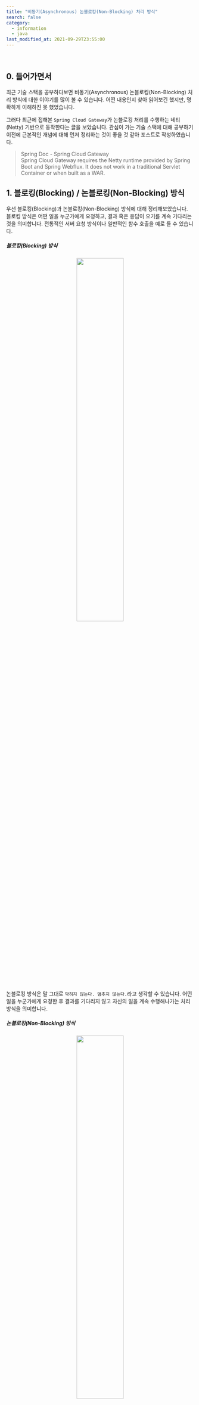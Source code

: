 ```yaml
---
title: "비동기(Asynchronous) 논블로킹(Non-Blocking) 처리 방식"
search: false
category:
  - information
  - java
last_modified_at: 2021-09-29T23:55:00
---
```


<br>

## 0. 들어가면서
최근 기술 스택을 공부하다보면 비동기(Asynchronous) 논블로킹(Non-Blocking) 처리 방식에 대한 이야기를 많이 볼 수 있습니다. 
어떤 내용인지 찾아 읽어보긴 했지만, 명확하게 이해하진 못 했었습니다.

그러다 최근에 접해본 `Spring Cloud Gateway`가 논블로킹 처리를 수행하는 네티(Netty) 기반으로 동작한다는 글을 보았습니다. 
관심이 가는 기술 스택에 대해 공부하기 이전에 근본적인 개념에 대해 먼저 정리하는 것이 좋을 것 같아 포스트로 작성하였습니다. 

> Spring Doc - Spring Cloud Gateway<br>
> Spring Cloud Gateway requires the Netty runtime provided by Spring Boot and Spring Webflux. 
> It does not work in a traditional Servlet Container or when built as a WAR. 

## 1. 블로킹(Blocking) / 논블로킹(Non-Blocking) 방식
우선 블로킹(Blocking)과 논블로킹(Non-Blocking) 방식에 대해 정리해보았습니다. 
블로킹 방식은 어떤 일을 누군가에게 요청하고, 결과 혹은 응답이 오기를 계속 기다리는 것을 의미합니다. 
전통적인 서버 요청 방식이나 일반적인 함수 호출을 예로 들 수 있습니다.

##### 블로킹(Blocking) 방식

<p align="center"><img src="/images/asynchronous-and-non-blocking-process-1.gif" width="50%"></p>

논블로킹 방식은 말 그대로 `막히지 않는다. 멈추지 않는다.`라고 생각할 수 있습니다.
어떤 일을 누군가에게 요청한 후 결과를 기다리지 않고 자신의 일을 계속 수행해나가는 처리 방식을 의미합니다. 

##### 논블로킹(Non-Blocking) 방식

<p align="center"><img src="/images/asynchronous-and-non-blocking-process-2.gif" width="50%"></p>

## 2. 동기(Synchronous) / 비동기(Asynchronous) 처리
이번엔 동기(Synchronous)와 비동기(Asynchronous) 처리에 대해 정리해보겠습니다. 
동기 방식과 비동기 방식의 차이는 스레드(thread)로 인해 발생하는 동시 실행 유무로 생각하고 있었는데, 예외인 경우가 존재합니다.
예외 케이스(case) 때문에 어렵게 생각했던 `블로킹 방식` 개념보다 더 헷갈렸습니다. 

예외 케이스에 대한 예를 들어보겠습니다. 
특정 일(work) `A`와 `B`가 있다고 가정합니다. 
동시에 실행하더라도 둘 사이에 어떤 인과 관계 때문에 항상 `A`가 종료된 뒤에야 `B`가 종료될 수 있다면 이는 동기 처리로 볼 수 있습니다. 
예를 들어, `B`라는 사람의 일은 `A`라는 사람이 일을 잘하는지 감시하는 것이라고 합니다. 
그렇다면 `A`, `B` 모두 동시에 일을 하고는 있지만 필연적으로 `A`가 일을 마친 후에야 `B`의 일이 종료됩니다. 

##### 동기(Synchronous) 처리

<p align="center"><img src="/images/asynchronous-and-non-blocking-process-3.gif"></p>

## 3. 상황 별 코드 (feat. Java)
블로킹, 논블로킹 방식과 동기식, 비동기식 처리에 대한 용어를 혼합하여 사용하면서 혼돈을 일으키고 있는 것 같습니다. 
각 상황을 코드 수준으로 정리하면 좋을 것 같아서 구현해보았습니다. 
`동기 논블로킹 처리 방식`에 대한 구현은 추후 업데이트하겠습니다. 

### 3.1. 동기 블록킹 처리 방식
- `WorkerA`는 자신이 해야하는 일과 `WorkerB`가 해야하는 일을 모두 가지고 있습니다. 
- `WorkerA`는 `WorkerB`에게 일을 건내면, `WorkerB`은 전달받은 일을 수행합니다. 
- `WorkerA`는 `WorkerB`가 일을 마친 후에 자신의 일을 수행합니다.

```java
package blog.in.action;

import java.util.function.Consumer;

public class SyncBlockingTest {

    static class WorkerA {

        Consumer<String> workForA = (message) -> {
            for (int index = 0; index < 5; index++) {
                for (int subIndex = 0; subIndex < Integer.MAX_VALUE; subIndex++) {
                }
                System.out.println("A: doing something.");
            }
            System.out.println("A: " + message);
        };

        Consumer<String> workForB = (message) -> {
            for (int index = 0; index < 5; index++) {
                for (int subIndex = 0; subIndex < Integer.MAX_VALUE; subIndex++) {
                }
                System.out.println("B: doing something.");
            }
            System.out.println("B: " + message);
        };

        void doMyWork() {
            workForA.accept("I'm worker A. And I'm done.");
        }

        Consumer<String> giveWorkToB() {
            return workForB;
        }
    }

    static class WorkerB {

        void takeMyWorkAndDoMyWork(Consumer<String> myWork) {
            myWork.accept("I'm worker B. And I'm done.");
        }
    }

    public static void main(String[] args) {
        WorkerA a = new WorkerA();
        WorkerB b = new WorkerB();
        b.takeMyWorkAndDoMyWork(a.giveWorkToB());
        a.doMyWork();
    }
}
```

##### 결과 로그
- 항상 `WorkerB`가 일을 마친 뒤 `WorkerA`가 일을 수행합니다.

```
B: doing something.
B: doing something.
B: doing something.
B: doing something.
B: doing something.
B: I'm worker B. And I'm done.
A: doing something.
A: doing something.
A: doing something.
A: doing something.
A: doing something.
A: I'm worker A. And I'm done.
```

### 3.2. 동기 논블로킹 처리 방식
위에서 언급한 예외 케이스입니다. 
전달한 일은 논블로킹으로 처리되지만, 전달한 일이 끝났는지 확인 후 자신의 업무를 진행하므로 동기 처리가 됩니다.

- `WorkerA`는 `WorkerB`에게 업무를 전달합니다.
- `WorkerB`는 즉각 응답 후 자신의 일을 수행합니다.
    - CompletableFuture.runAsync() 메소드를 통해 새로운 스레드가 `WorkerB`의 일을 수행합니다.
- `WorkerA`는 `WorkerB`의 일이 끝났는지 지속적으로 확인합니다.
- `WorkerB`의 일이 끝나지 않았다면 일정 시간 대기 후 다시 확인합니다.
- `WorkerB`의 일이 끝났다면 자신의 남은 업무를 수행합니다.

```java
package blog.in.action;

import java.util.concurrent.CompletableFuture;
import java.util.function.Consumer;

public class SyncNonBlockingTest {

    static class WorkerA {

        Consumer<String> ownJob = (message) -> {
            for (int index = 0; index < 3; index++) {
                for (int subIndex = 0; subIndex < 300000; subIndex++) {
                }
                System.out.println("A: doing something.");
            }
            System.out.println("A: " + message);
        };

        Consumer<String> workForB = (message) -> {
            for (int index = 0; index < 3; index++) {
                for (int subIndex = 0; subIndex < 300000; subIndex++) {
                }
                System.out.println("B: doing something.");
            }
            System.out.println("B: " + message);
        };

        void doMyWork() {
            ownJob.accept("I'm worker A. And I'm done.");
        }

        public Consumer<String> getWorkForB() {
            return workForB;
        }

        void isWorkForBFinished(CompletableFuture<Void> joinPoint) {
            while (!joinPoint.isDone()) {
                try {
                    Thread.sleep(2);
                } catch (InterruptedException e) {
                    e.printStackTrace();
                }
                System.out.println("A: Worker B is still working. Continue check what B is finished.");
            }
            System.out.println("A: Worker B is done. Im gonna doing my work.");
        }
    }

    static class WorkerB {

        CompletableFuture<Void> doMyWork(Consumer<String> myWork) {
            return CompletableFuture.runAsync(() -> myWork.accept("I'm worker B. And I'm done."));
        }
    }

    public static void main(String[] args) {
        WorkerA a = new WorkerA();
        WorkerB b = new WorkerB();
        Consumer<String> workForB = a.getWorkForB();
        CompletableFuture<Void> joinPoint = b.doMyWork(workForB);
        a.isWorkForBFinished(joinPoint);
        a.doMyWork();
    }
}
```

##### 테스트 결과
- "B: doing something." - 일을 전달받은 `WorkerB`는 즉각 응답 후 자신의 일을 수행합니다.
- "A: Worker B is still working. Continue check what B is finished." - `WorkerA`는 자신의 일을 수행하지 않고 `WorkerB`의 일이 끝났는지 지속적으로 확인합니다.
- "B: I'm worker B. And I'm done." - `WorkerB`의 일이 끝났습니다.
- "A: Worker B is done. Im gonna doing my work." - `WorkerA`는 `WorkerB`의 일이 끝났음을 확인 후 자신의 업무를 수행합니다.
- "A: I'm worker A. And I'm done." - `WorkerA`는 자신의 업무를 마무리 짓습니다.
- 논블로킹 형태로 `WorkerA`와 `WorkerB`는 동시에 일을 수행하지만, 업무 관계상 필연적으로 `WorkerA`는 `WorkerB`의 일이 마치면 자신의 일을 마무리합니다.

```
A: Worker B is still working. Continue check what B is finished.
B: doing something.
A: Worker B is still working. Continue check what B is finished.
B: doing something.
B: doing something.
A: Worker B is still working. Continue check what B is finished.
A: Worker B is still working. Continue check what B is finished.
A: Worker B is still working. Continue check what B is finished.
A: Worker B is still working. Continue check what B is finished.
B: I'm worker B. And I'm done.
A: Worker B is still working. Continue check what B is finished.
A: Worker B is done. Im gonna doing my work.
A: doing something.
A: doing something.
A: doing something.
A: I'm worker A. And I'm done.
```

### 3.3. 비동기 블로킹 처리 방식
- `WorkerA`는 자신의 일을 수행하기 전에 `WorkerB`에게 callBack 메소드를 전달합니다.
- callBack 메소드는 `WorkerB`가 자신의 일을 일부 마치면 `WorkerA`에게 이를 알리는 용도로 사용됩니다.
- `WorkerA`와 `WorkerB` 모두 각자 자신의 일을 수행합니다.
    - CompletableFuture.runAsync() 메소드를 통해 새로운 스레드가 `WorkerB`의 일을 수행합니다.
- `WorkerA`는 업무를 수행 중에 `WorkerB`의 일이 끝나기를 기다리는 구간이 존재합니다. **블로킹 구간입니다.**
- `WorkerB`는 자신의 업무 일부가 종료되면 callBack 메소드를 통해 `workerA`에게 이를 알리고, 자신의 업무를 마저 진행합니다. 
- 블로킹 되어있던 `WorkerA`는 `WorkerB`의 업무 일부가 종료되는 시점부터 자신의 남은 업무를 수행합니다.

```java
package blog.in.action;

import java.util.concurrent.CompletableFuture;
import java.util.function.Consumer;

public class AsyncBlockingTest {

    static class WorkerA {

        boolean isWorkBFinished;

        Consumer<String> ownJob = (message) -> {
            for (int index = 0; index < 5; index++) {
                for (int subIndex = Integer.MIN_VALUE; subIndex < Integer.MAX_VALUE; subIndex++) {
                }
                System.out.println("A: doing something.");
            }
            System.out.println("A: " + message);
        };

        Consumer<Void> callMeLater = (Void) -> {
            isWorkBFinished = true;
            System.out.println("B: Hey, Worker A. I'm done.");
        };

        void waitWorkBFinished() {
            while (!isWorkBFinished) {
                System.out.println("A: Waiting for Worker B.");
                for (int subIndex = 0; subIndex < 1000; subIndex++) {
                }
            }
        }

        void doMyWork() {
            ownJob.accept("I'm worker A. And I'm done my first job.");
            waitWorkBFinished();
            ownJob.accept("I'm worker A. And I'm done my second job.");
        }

        Consumer<Void> getCallMeLater() {
            return callMeLater;
        }
    }

    static class WorkerB {

        Consumer<String> ownJob = (message) -> {
            for (int index = 0; index < 5; index++) {
                for (int subIndex = Integer.MIN_VALUE; subIndex < Integer.MAX_VALUE; subIndex++) {
                }
                System.out.println("B: doing something.");
            }
            System.out.println("B: " + message);
        };

        CompletableFuture<Void> doWorkAndCallToALater(Consumer<Void> callBack) {
            return CompletableFuture.runAsync(() -> {
                ownJob.accept("I'm worker B. And I'm my first job.");
                callBack.accept(null);
                ownJob.accept("I'm worker B. And I'm my second job.");
            });
        }
    }

    public static void main(String[] args) {
        WorkerA a = new WorkerA();
        WorkerB b = new WorkerB();
        CompletableFuture<Void> joinPoint = b.doWorkAndCallToALater(a.getCallMeLater());
        a.doMyWork();
        // WorkerB가 일을 마치지 않았는데 메인(main) 스레드가 종료되는 경우 어플리케이션이 종료되므로 이런 현상을 방지하는 코드 추가
        joinPoint.join();
        System.out.println("All workers done.");
    }
}
```

##### 테스트 결과
- `WorkerA`와 `WorkerB`가 동시에 업무를 진행합니다.
- "A: Waiting for Worker B." - `WorkerA`가 `WorkerB`의 첫 업무 종료를 기다립니다.
- "B: Hey, Worker A. I'm done." - `WorkerB`가 `WorkerA`에게 자신의 첫 업무 종료를 알립니다.
- `WorkerA`와 `WorkerB`가 동시에 업무를 마무리합니다.
- 최종적으로 업무를 종료하는 순서는 실행시마다 달라질 수 있습니다.

```
B: doing something.
A: doing something.
B: doing something.
B: doing something.
B: doing something.
B: doing something.
A: doing something.
A: doing something.
A: doing something.
A: doing something.
A: I'm worker A. And I'm done my first job.
A: Waiting for Worker B.
A: Waiting for Worker B.
A: Waiting for Worker B.
A: Waiting for Worker B.
A: Waiting for Worker B.
B: I'm worker B. And I'm my first job.
A: Waiting for Worker B.
B: Hey, Worker A. I'm done.
A: doing something.
A: doing something.
A: doing something.
A: doing something.
A: doing something.
B: doing something.
B: doing something.
B: doing something.
B: doing something.
B: doing something.
A: I'm worker A. And I'm done my second job.
B: I'm worker B. And I'm my second job.
All workers done.
```

### 3.4. 비동기 논블로킹 처리 방식
- `WorkerA`는 자신이 해야하는 일과 `WorkerB`가 해야하는 일을 모두 가지고 있습니다. 
- `WorkerA`는 `WorkerB`에게 일을 건내면, `WorkerB`는 전달받은 일을 수행합니다.
    - CompletableFuture.runAsync() 메소드에 의해 새로운 스레드가 `WorkerB`의 일을 수행합니다.
- `WorkerA`는 `WorkerB`의 일이 끝나는 것을 기다리지 않고 자신의 일을 수행합니다.

```java
package blog.in.action;

import java.util.concurrent.CompletableFuture;
import java.util.function.Consumer;

public class AsyncNonBlockingTest {

    static class WorkerA {

        Consumer<String> workForA = (message) -> {
            for (int index = 0; index < 5; index++) {
                for (int subIndex = Integer.MIN_VALUE; subIndex < Integer.MAX_VALUE; subIndex++) {
                }
                System.out.println("A: doing something.");
            }
            System.out.println("A: " + message);
        };

        Consumer<String> workForB = (message) -> {
            for (int index = 0; index < 5; index++) {
                for (int subIndex = Integer.MIN_VALUE; subIndex < Integer.MAX_VALUE; subIndex++) {
                }
                System.out.println("B: doing something.");
            }
            System.out.println("B: " + message);
        };

        void doMyWork() {
            workForA.accept("I'm worker A. And I'm done.");
        }

        Consumer<String> getWorkForB() {
            return workForB;
        }
    }

    static class WorkerB {

        CompletableFuture<Void> takeMyWorkAndDoMyWork(Consumer<String> myWork) {
            return CompletableFuture.runAsync(() -> myWork.accept("I'm worker B. And I'm done."));
        }
    }

    public static void main(String[] args) {
        WorkerA a = new WorkerA();
        WorkerB b = new WorkerB();
        CompletableFuture<Void> joinPoint = b.takeMyWorkAndDoMyWork(a.getWorkForB());
        a.doMyWork();
        // WorkerB가 일을 마치지 않았는데 메인(main) 스레드가 종료되는 경우 어플리케이션이 종료되므로 이런 현상을 방지하는 코드 추가
        joinPoint.join();
        System.out.println("All workers done.");
    }
}
```

##### 결과 로그
- `WorkerA`와 `WorkerB`가 동시에 일하는 구간이 생깁니다.
- 여러번 실행시 업무를 먼저 마치는 Worker가 매번 바뀝니다.

```
A: doing something.
B: doing something.
A: doing something.
A: doing something.
A: doing something.
A: doing something.
B: doing something.
B: doing something.
B: doing something.
B: doing something.
A: I'm worker A. And I'm done.
B: I'm worker B. And I'm done.
All workers done.
```

```
A: doing something.
B: doing something.
B: doing something.
B: doing something.
B: doing something.
B: doing something.
B: I'm worker B. And I'm done.
A: doing something.
A: doing something.
A: doing something.
A: doing something.
A: I'm worker A. And I'm done.
All workers done.
```

#### TEST CODE REPOSITORY
- <https://github.com/Junhyunny/blog-in-action/tree/master/2021-09-29-asynchronous-and-non-blocking-process>

#### REFERENCE
- <https://hamait.tistory.com/930>